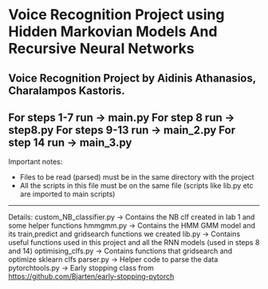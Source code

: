 # Voice Recognition Project using Hidden Markovian Models And Recursive Neural Networks
Voice Recognition Project by Aidinis Athanasios, Charalampos Kastoris.
----------------------------------------------------------------------
For steps 1-7 run -> main.py
For step 8 run -> step8.py
For steps 9-13 run -> main_2.py
For step 14 run -> main_3.py
----------------------------------------------------------------------
Important notes:
* Files to be read (parsed) must be in the same directory with the project
* All the scripts in this file must be on the same file 
(scripts like lib.py etc are imported to main scripts)
----------------------------------------------------------------------
Details:
custom_NB_classifier.py -> Contains the NB clf created in lab 1 and some helper functions
hmmgmm.py -> Contains the HMM GMM model and its train,predict and gridsearch functions we created
lib.py -> Contains useful functions used in this project and all the RNN models 
(used in steps 8 and 14)
optimising_clfs.py -> Contains functions that gridsearch and optimize sklearn clfs
parser.py -> Helper code to parse the data 
pytorchtools.py -> Early stopping class from https://github.com/Bjarten/early-stopping-pytorch


